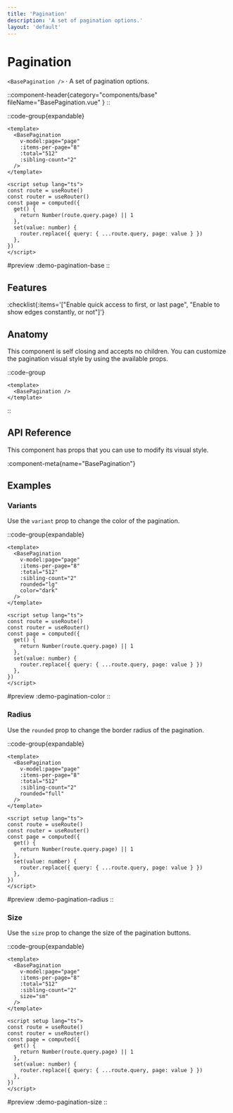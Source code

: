 ```yaml
---
title: 'Pagination'
description: 'A set of pagination options.'
layout: 'default'
---
```


# Pagination

`<BasePagination />` · A set of pagination options.

::component-header{category="components/base" fileName="BasePagination.vue" }
::

::code-group{expandable}

```vue [DemoPaginationBase.vue]
<template>
  <BasePagination
    v-model:page="page"
    :items-per-page="8"
    :total="512"
    :sibling-count="2"
  />
</template>

<script setup lang="ts">
const route = useRoute()
const router = useRouter()
const page = computed({
  get() {
    return Number(route.query.page) || 1
  },
  set(value: number) {
    router.replace({ query: { ...route.query, page: value } })
  },
})
</script>
```

#preview
:demo-pagination-base
::

## Features

:checklist{:items='["Enable quick access to first, or last page", "Enable to show edges constantly, or not"]'}

## Anatomy
This component is self closing and accepts no children. You can customize the pagination visual style by using the available props.

::code-group

```vue [BasePagination]
<template>
  <BasePagination />
</template>
```

::

## API Reference

This component has props that you can use to modify its visual style.

:component-meta{name="BasePagination"}

## Examples

### Variants

Use the `variant` prop to change the color of the pagination.

::code-group{expandable}

```vue [DemoPaginationColor.vue]
<template>
  <BasePagination
    v-model:page="page"
    :items-per-page="8"
    :total="512"
    :sibling-count="2"
    rounded="lg"
    color="dark"
  />
</template>

<script setup lang="ts">
const route = useRoute()
const router = useRouter()
const page = computed({
  get() {
    return Number(route.query.page) || 1
  },
  set(value: number) {
    router.replace({ query: { ...route.query, page: value } })
  },
})
</script>
```

#preview
:demo-pagination-color
::

### Radius

Use the `rounded` prop to change the border radius of the pagination.

::code-group{expandable}

```vue [DemoPaginationRadius.vue]
<template>
  <BasePagination
    v-model:page="page"
    :items-per-page="8"
    :total="512"
    :sibling-count="2"
    rounded="full"
  />
</template>

<script setup lang="ts">
const route = useRoute()
const router = useRouter()
const page = computed({
  get() {
    return Number(route.query.page) || 1
  },
  set(value: number) {
    router.replace({ query: { ...route.query, page: value } })
  },
})
</script>
```

#preview
:demo-pagination-radius
::

### Size

Use the `size` prop to change the size of the pagination buttons.

::code-group{expandable}

```vue [DemoPaginationSize.vue]
<template>
  <BasePagination
    v-model:page="page"
    :items-per-page="8"
    :total="512"
    :sibling-count="2"
    size="sm"
  />
</template>

<script setup lang="ts">
const route = useRoute()
const router = useRouter()
const page = computed({
  get() {
    return Number(route.query.page) || 1
  },
  set(value: number) {
    router.replace({ query: { ...route.query, page: value } })
  },
})
</script>
```

#preview
:demo-pagination-size
::
